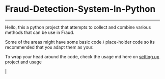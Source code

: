 # Fraud-Detection-System-In-Python
----------



Hello, this a python project that attempts to collect and combine various methods that can be use in Fraud.

Some of the areas might have some basic code / place-holder code so its recommended that you adapt them as your.

To wrap your head around the code, check the usage md  here on [setting up project and usage](src/documentation/usage.md)



|